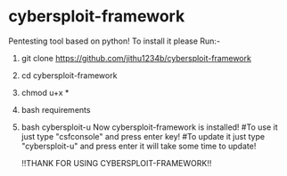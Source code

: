 # cybersploit-framework
Pentesting tool based on python! 
To install it please Run:-
1. git clone https://github.com/jithu1234b/cybersploit-framework
2. cd cybersploit-framework
3. chmod u+x *
3. bash requirements
4. bash cybersploit-u
Now cybersploit-framework is installed!
#To use it just type "csfconsole" and press enter key!
#To update it just type "cybersploit-u" and press enter
it will take some time to update!

     !!THANK FOR USING CYBERSPLOIT-FRAMEWORK!!
